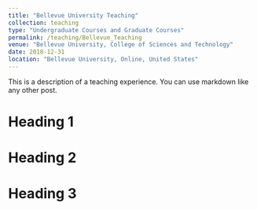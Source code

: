 ```yaml
---
title: "Bellevue University Teaching"
collection: teaching
type: "Undergraduate Courses and Graduate Courses"
permalink: /teaching/Bellevue_Teaching
venue: "Bellevue University, College of Sciences and Technology"
date: 2018-12-31
location: "Bellevue University, Online, United States"
---
```


This is a description of a teaching experience. You can use markdown like any other post.

Heading 1
======

Heading 2
======

Heading 3
======
